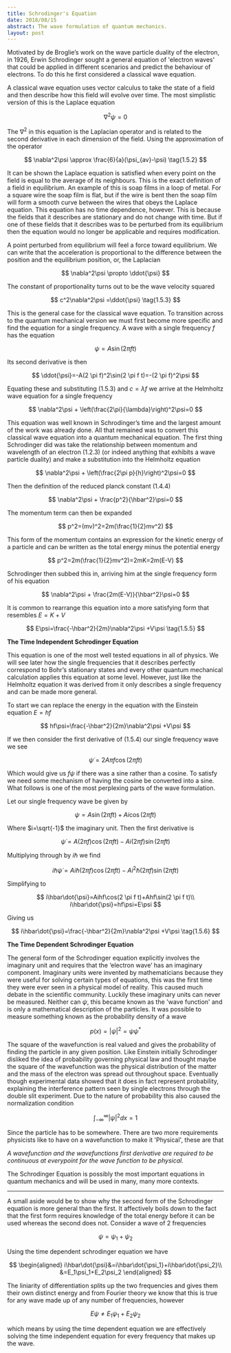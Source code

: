 ```yaml
---
title: Schrodinger's Equation
date: 2018/08/15
abstract: The wave formulation of quantum mechanics.
layout: post
---
```


Motivated by de Broglie’s work on the wave particle duality of the electron, in 1926, Erwin Schrodinger sought a general equation of 'electron waves' that could be applied in different scenarios and predict the behaviour of electrons. To do this he first considered a classical wave equation.

A classical wave equation uses vector calculus to take the state of a field and then describe how this field will evolve over time. The most simplistic version of this is the Laplace equation

$$
\nabla^2\psi=0 \tag{1.5.1}
$$

The $\nabla^2$ in this equation is the Laplacian operator and is related to the second derivative in each dimension of the field. Using the approximation of the operator

$$
\nabla^2\psi \approx \frac{6}{a}(\psi_{av}-\psi) \tag{1.5.2}
$$

It can be shown the Laplace equation is satisfied when every point on the field is equal to the average of its neighbours. This is the exact definition of a field in equilibrium. An example of this is soap films in a loop of metal. For a square wire the soap film is flat, but if the wire is bent then the soap film will form a smooth curve between the wires that obeys the Laplace equation. This equation has no time dependence, however. This is because the fields that it describes are stationary and do not change with time. But if one of these fields that it describes was to be perturbed from its equilibrium then the equation would no longer be applicable and requires modification.

A point perturbed from equilibrium will feel a force toward equilibrium. We can write that the acceleration is proportional to the difference between the position and the equilibrium position, or, the Laplacian

$$
\nabla^2\psi \propto \ddot{\psi}
$$

The constant of proportionality turns out to be the wave velocity squared

$$
c^2\nabla^2\psi =\ddot{\psi} \tag{1.5.3}
$$

This is the general case for the classical wave equation. To transition across to the quantum mechanical version we must first become more specific and find the equation for a single frequency.
A wave with a single frequency $f$ has the equation

$$
\psi=A\sin(2\pi f t) \tag{1.5.4}
$$

Its second derivative is then

$$
\ddot{\psi}=-A(2 \pi f)^2\sin(2 \pi f t)=-(2 \pi f)^2\psi
$$

Equating these and substituting $(1.5.3)$ and $c=\lambda f$ we arrive at the Helmholtz wave equation for a single frequency

$$
\nabla^2\psi + \left(\frac{2\pi}{\lambda}\right)^2\psi=0
$$

This equation was well known in Schrodinger’s time and the largest amount of the work was already done. All that remained was to convert this classical wave equation into a quantum mechanical equation. The first thing Schrodinger did was take the relationship between momentum and wavelength of an electron $(1.2.3)$ (or indeed anything that exhibits a wave particle duality) and make a substitution into the Helmholtz equation

$$
\nabla^2\psi + \left(\frac{2\pi p}{h}\right)^2\psi=0
$$

Then the definition of the reduced planck constant $(1.4.4)$

$$
\nabla^2\psi + \frac{p^2}{\hbar^2}\psi=0
$$

The momentum term can then be expanded

$$
p^2=(mv)^2=2m(\frac{1}{2}mv^2)
$$

This form of the momentum contains an expression for the kinetic energy of a particle and can be written as the total energy minus the potential energy

$$
p^2=2m(\frac{1}{2}mv^2)=2mK=2m(E-V)
$$

Schrodinger then subbed this in, arriving him at the single frequency form of his equation

$$
\nabla^2\psi + \frac{2m(E-V)}{\hbar^2}\psi=0
$$

It is common to rearrange this equation into a more satisfying form that resembles $E=K+V$

$$
E\psi=\frac{-\hbar^2}{2m}\nabla^2\psi +V\psi \tag{1.5.5}
$$

<label>**The Time Independent Schrodinger Equation**</label>

This equation is one of the most well tested equations in all of physics. We will see later how the single frequencies that it describes perfectly correspond to Bohr’s stationary states and every other quantum mechanical calculation applies this equation at some level. However, just like the Helmholtz equation it was derived from it only describes a single frequency and can be made more general.

To start we can replace the energy in the equation with the Einstein equation $E=hf$

$$
hf\psi=\frac{-\hbar^2}{2m}\nabla^2\psi +V\psi
$$

If we then consider the first derivative of $(1.5.4)$ our single frequency wave we see

$$
\dot{\psi}=2 A \pi f \cos(2 \pi f t)
$$

Which would give us $f\psi$ if there was a sine rather than a cosine. To satisfy we need some mechanism of having the cosine be converted into a sine. What follows is one of the most perplexing parts of the wave formulation.

Let our single frequency wave be given by

$$
\psi=A\sin(2\pi f t)+Ai\cos(2\pi f t)
$$

Where $i=\sqrt{-1}$ the imaginary unit. Then the first derivative is

$$
\dot{\psi}=A(2\pi f)\cos(2 \pi f t)-Ai(2\pi f)\sin(2 \pi f t)
$$

Multiplying through by $i\hbar$ we find

$$
i\hbar\dot{\psi}=Ai\hbar(2\pi f)\cos(2 \pi f t)-Ai^2\hbar(2\pi f)\sin(2 \pi f t)
$$

Simplifying to

$$
i\hbar\dot{\psi}=Aihf\cos(2 \pi f t)+Ahf\sin(2 \pi f t)\\
i\hbar\dot{\psi}=hf\psi=E\psi
$$

Giving us

$$
i\hbar\dot{\psi}=\frac{-\hbar^2}{2m}\nabla^2\psi +V\psi \tag{1.5.6}
$$

<label>**The Time Dependent Schrodinger Equation**</label>

The general form of the Schrodinger equation explicitly involves the imaginary unit and requires that the ‘electron wave’ has an imaginary component. Imaginary units were invented by mathematicians because they were useful for solving certain types of equations, this was the first time they were ever seen in a physical model of reality. This caused much debate in the scientific community. Luckily these imaginary units can never be measured. Neither can $\psi$, this became known as the 'wave function' and is only a mathematical description of the particles. It was possible to measure something known as the probability density of a wave

$$
p(x)=|\psi|^2=\psi\psi^* \tag{1.5.7}
$$

The square of the wavefunction is real valued and gives the probability of finding the particle in any given position. Like Einstein initially Schrodinger disliked the idea of probability governing physical law and thought maybe the square of the wavefunction was the physical distribution of the matter and the mass of the electron was spread out throughout space. Eventually though experimental data showed that it does in fact represent probability, explaining the interference pattern seen by single electrons through the double slit experiment. Due to the nature of probability this also caused the normalization condition

$$
\int_{-\infty}^{\infty}|\psi|^2dx=1 \tag{1.5.8}
$$

Since the particle has to be somewhere. There are two more requirements physicists like to have on a wavefunction to make it 'Physical', these are that

_A wavefunction and the wavefunctions first derivative are required to be continuous at everypoint for the wave function to be physical._

The Schrodinger Equation is possibly the most important equations in quantum mechanics and will be used in many, many more contexts.

---

A small aside would be to show why the second form of the Schrodinger equation is more general than the first. It affectively boils down to the fact that the first form requires knowledge of the total energy before it can be used whereas the second does not. Consider a wave of 2 frequencies

$$
\psi = \psi_1 +\psi_2
$$

Using the time dependent schrodinger equation we have

$$
\begin{aligned}
i\hbar\dot{\psi}&=i\hbar\dot{\psi_1}+i\hbar\dot{\psi_2}\\
				&=E_1\psi_1+E_2\psi_2
\end{aligned}
$$

The liniarity of differentiation splits up the two frequencies and gives them their own distinct energy and from Fourier theory we know that this is true for any wave made up of any number of frequencies, however

$$
E\psi \ne E_1\psi_1+E_2\psi_2
$$

which means by using the time dependent equation we are effectively solving the time independent equation for every frequency that makes up the wave.
